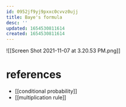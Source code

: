```yaml
---
id: 0952jf9yj9pxxc0cvvz0ujj
title: Baye's formula
desc: ''
updated: 1654530811614
created: 1654530811614
---
```

![[Screen Shot 2021-11-07 at 3.20.53 PM.png]]
# references
- [[conditional probability]]
- [[multiplication rule]]
